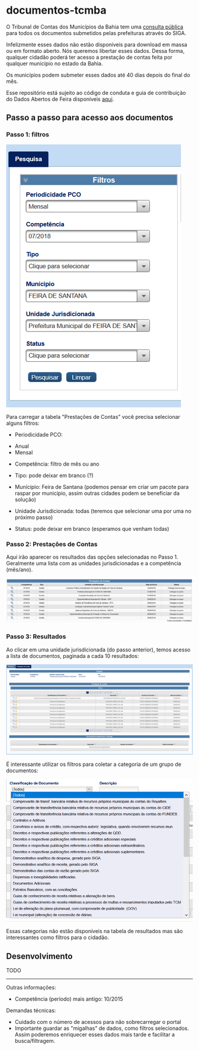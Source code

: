 # documentos-tcmba

O Tribunal de Contas dos Municípios da Bahia tem uma
[consulta pública](https://e.tcm.ba.gov.br/epp/ConsultaPublica/listView.seam)
para todos os documentos submetidos pelas prefeituras através do SIGA.

Infelizmente esses dados não estão disponíveis para download em massa
ou em formato aberto. Nós queremos libertar esses dados. Dessa forma,
qualquer cidadão poderá ter acesso a prestação de contas feita por qualquer
município no estado da Bahia.

Os municípios podem submeter esses dados até 40 dias depois do final do mês.

Esse repositório está sujeito ao código de conduta e guia de contribuição
do Dados Abertos de Feira disponíveis [aqui](https://github.com/DadosAbertosDeFeira/guias).

## Passo a passo para acesso aos documentos

### Passo 1: filtros

![](images/filtros.png)

Para carregar a tabela "Prestações de Contas" você precisa selecionar alguns filtros:

* Periodicidade PCO:
- Anual
- Mensal

* Competência: filtro de mês ou ano

* Tipo: pode deixar em branco (?)

* Munícipio: Feira de Santana (podemos pensar em criar um pacote para raspar por município, assim outras cidades podem se beneficiar da solução)

* Unidade Jurisdicionada: todas (teremos que selecionar uma por uma no próximo passo)

* Status: pode deixar em branco (esperamos que venham todas)

### Passo 2: Prestações de Contas

Aqui irão aparecer os resultados das opções selecionadas no Passo 1.
Geralmente uma lista com as unidades jurisdicionadas e a competência (mês/ano).

![](images/prestacao-de-contas.png)

### Passo 3: Resultados

Ao clicar em uma unidade jurisdicionada (do passo anterior), temos acesso a lista de
documentos, paginada a cada 10 resultados:

![](images/documentos.png)

É interessante utilizar os filtros para coletar a categoria de um grupo de documentos:

![](images/classificacao-de-documento.png)

Essas categorias não estão disponíveis na tabela de resultados mas são interessantes
como filtros para o cidadão.

## Desenvolvimento

TODO

---

Outras informações:

- Competência (período) mais antigo: 10/2015

Demandas técnicas:

- Cuidado com o número de acessos para não sobrecarregar o portal
- Importante guardar as "migalhas" de dados, como filtros selecionados.
Assim poderemos enriquecer esses dados mais tarde e facilitar a busca/filtragem.
